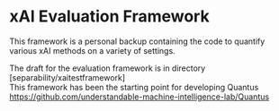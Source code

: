 # xAI Evaluation Framework

This framework is a personal backup containing the code to quantify various xAI methods on a variety of settings.

The draft for the evaluation framework is in directory [separability/xaitestframework]  
This framework has been the starting point for developing Quantus https://github.com/understandable-machine-intelligence-lab/Quantus
